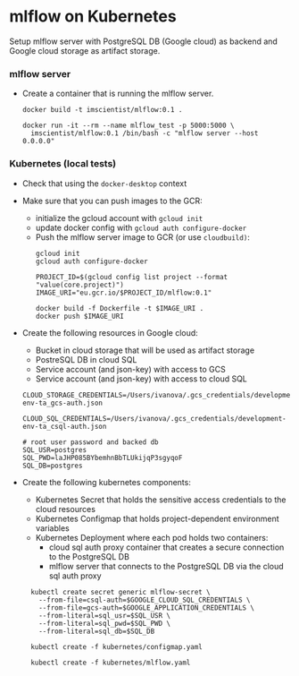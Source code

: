 # mlflow on Kubernetes

Setup mlflow server with PostgreSQL DB (Google cloud) as backend and Google cloud storage as artifact storage.

### mlflow server

- Create a container that is running the mlflow server.
  ```shell
  docker build -t imscientist/mlflow:0.1 .

  docker run -it --rm --name mlflow_test -p 5000:5000 \
    imscientist/mlflow:0.1 /bin/bash -c "mlflow server --host 0.0.0.0"
  ```

### Kubernetes (local tests)

- Check that using the `docker-desktop` context
- Make sure that you can push images to the GCR:
    - initialize the gcloud account with `gcloud init`
    - update docker config with `gcloud auth configure-docker`
    - Push the mlflow server image to GCR (or use `cloudbuild)`:
      ```shell
      gcloud init
      gcloud auth configure-docker
      
      PROJECT_ID=$(gcloud config list project --format "value(core.project)")
      IMAGE_URI="eu.gcr.io/$PROJECT_ID/mlflow:0.1"
      
      docker build -f Dockerfile -t $IMAGE_URI .
      docker push $IMAGE_URI
      ```  

- Create the following resources in Google cloud:
    - Bucket in cloud storage that will be used as artifact storage
    - PostreSQL DB in cloud SQL
    - Service account (and json-key) with access to GCS
    - Service account (and json-key) with access to cloud SQL

  ```shell
  CLOUD_STORAGE_CREDENTIALS=/Users/ivanova/.gcs_credentials/development-env-ta_gcs-auth.json
  
  CLOUD_SQL_CREDENTIALS=/Users/ivanova/.gcs_credentials/development-env-ta_csql-auth.json

  # root user password and backed db  
  SQL_USR=postgres
  SQL_PWD=laJHP085BYbemhnBbTLUkijqP3sgyqoF
  SQL_DB=postgres
  ```

- Create the following kubernetes components:
    - Kubernetes Secret that holds the sensitive access credentials to the cloud resources
    - Kubernetes Configmap that holds project-dependent environment variables
    - Kubernetes Deployment where each pod holds two containers:
        - cloud sql auth proxy container that creates a secure connection to the PostgreSQL DB
        - mlflow server that connects to the PostgreSQL DB via the cloud sql auth proxy

  ```shell
    kubectl create secret generic mlflow-secret \
      --from-file=csql-auth=$GOOGLE_CLOUD_SQL_CREDENTIALS \
      --from-file=gcs-auth=$GOOGLE_APPLICATION_CREDENTIALS \
      --from-literal=sql_usr=$SQL_USR \
      --from-literal=sql_pwd=$SQL_PWD \
      --from-literal=sql_db=$SQL_DB
    
    kubectl create -f kubernetes/configmap.yaml
  
    kubectl create -f kubernetes/mlflow.yaml    
  ```
